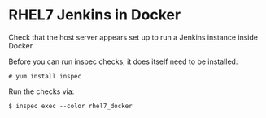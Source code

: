 # RHEL7 Jenkins in Docker

Check that the host server appears set up to run a Jenkins instance inside Docker.

Before you can run inspec checks, it does itself need to be installed:

    # yum install inspec

Run the checks via:

    $ inspec exec --color rhel7_docker


